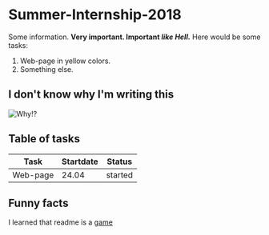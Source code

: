 # Summer-Internship-2018
Some information. __Very important. Important *like Hell.*__
Here would be some tasks:
1. Web-page in yellow colors.
2. Something else.

## I don't know why I'm writing this

![Why!?](https://www.meme-arsenal.com/memes/76e46b58033157d2b8444920080b409c.jpg)


## Table of tasks
Task | Startdate | Status
------------ | ------------- | -------------
Web-page | 24.04 | started


## Funny facts
I learned that readme is a [game](https://readme.md/)
